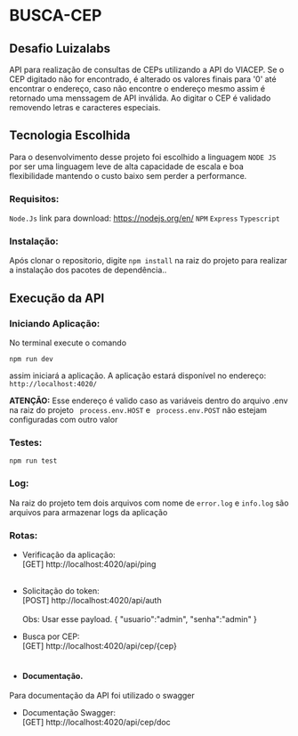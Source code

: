 # BUSCA-CEP
## Desafio Luizalabs ##

API para realização de consultas de CEPs utilizando a API do VIACEP.
Se o CEP digitado não for encontrado, é alterado os valores finais para '0' até encontrar o endereço, caso não encontre o endereço mesmo assim é retornado uma menssagem de API inválida.
Ao digitar o CEP é validado removendo letras e caracteres especiais.

## Tecnologia Escolhida ##
Para o desenvolvimento desse projeto foi escolhido a linguagem `NODE JS` 
por ser uma linguagem leve de alta capacidade de escala e boa flexibilidade mantendo o custo baixo sem perder a performance.

### Requisitos: ###
`Node.Js` link para download: https://nodejs.org/en/
`NPM`
`Express`
`Typescript`

### Instalação: ###
Após clonar o repositorio, digite `npm install` na raiz do projeto para realizar a instalação dos pacotes de dependência..

## Execução  da API

### Iniciando Aplicação: ###
No terminal execute o comando 
```
npm run dev
```
assim iniciará a aplicação.
A aplicação estará disponível no endereço: `http://localhost:4020/`

**ATENÇÃO:** Esse endereço é valido caso as variáveis dentro do arquivo .env na raiz do projeto ` process.env.HOST` e ` process.env.POST` não estejam
configuradas com outro valor

### Testes: ###
```
npm run test
```

### Log: ###
Na raiz do projeto tem dois arquivos com nome de `error.log` e `info.log` são arquivos para armazenar logs da aplicação

### Rotas: ###
- Verificação da aplicação: <br>
[GET]  http://localhost:4020/api/ping <br><br>
- Solicitação do token: <br>
[POST] http://localhost:4020/api/auth <br><br>
Obs: Usar esse payload.
{
	"usuario":"admin",
	"senha":"admin"
}
- Busca por CEP: <br>
[GET]  http://localhost:4020/api/cep/{cep} <br><br>


- #### Documentação.
Para documentação da API foi utilizado o swagger
- Documentação Swagger: <br>
[GET] http://localhost:4020/api/cep/doc <br><br>

